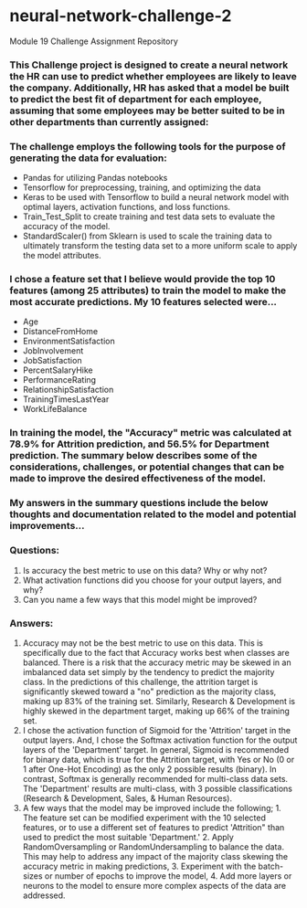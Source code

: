 # neural-network-challenge-2
Module 19 Challenge Assignment Repository

### This Challenge project is designed to create a neural network the HR can use to predict whether employees are likely to leave the company.  Additionally, HR has asked that a model be built to predict the best fit of department for each employee, assuming that some employees may be better suited to be in other departments than currently assigned:

### The challenge employs the following tools for the purpose of generating the data for evaluation:
* Pandas for utilizing Pandas notebooks
* Tensorflow for preprocessing, training, and optimizing the data
* Keras to be used with Tensorflow to build a neural network model with optimal layers, activation functions, and loss functions.
* Train_Test_Split to create training and test data sets to evaluate the accuracy of the model.
* StandardScaler() from Sklearn is used to scale the training data to ultimately transform the testing data set to a more uniform scale to apply the model attributes.

### I chose a feature set that I believe would provide the top 10 features (among 25 attributes) to train the model to make the most accurate predictions.  My 10 features selected were...
* Age	
* DistanceFromHome	
* EnvironmentSatisfaction	
* JobInvolvement	
* JobSatisfaction	
* PercentSalaryHike	
* PerformanceRating	
* RelationshipSatisfaction	
* TrainingTimesLastYear	
* WorkLifeBalance	

### In training the model, the "Accuracy" metric was calculated at 78.9% for Attrition prediction, and 56.5% for Department prediction.  The summary below describes some of the considerations, challenges, or potential changes that can be made to improve the desired effectiveness of the model.

### My answers in the summary questions include the below thoughts and documentation related to the model and potential improvements...
### Questions:
1. Is accuracy the best metric to use on this data? Why or why not?
2. What activation functions did you choose for your output layers, and why?
3. Can you name a few ways that this model might be improved?

### Answers:
1. Accuracy may not be the best metric to use on this data.  This is specifically due to the fact that Accuracy works best when classes are balanced.  There is a risk that the accuracy metric may be skewed in an imbalanced data set simply by the tendency to predict the majority class.  In the predictions of this challenge, the attrition target is significantly skewed toward a "no" prediction as the majority class, making up 83% of the training set.  Similarly, Research & Development is highly skewed in the department target, making up 66% of the training set.
2. I chose the activation function of Sigmoid for the 'Attrition' target in the output layers.  And, I chose the Softmax activation function for the output layers of the 'Department' target.  In general, Sigmoid is recommended for binary data, which is true for the Attrition target, with Yes or No (0 or 1 after One-Hot Encoding) as the only 2 possible results (binary).  In contrast, Softmax is generally recommended for multi-class data sets.  The 'Department' results are multi-class, with 3 possible classifications (Research & Development, Sales, & Human Resources).  
3. A few ways that the model may be improved include the following;      1. The feature set can be modified experiment with the 10 selected features, or to use a different set of features to predict 'Attrition" than used to predict the most suitable 'Department.'    2. Apply RandomOversampling or RandomUndersampling to balance the data.  This may help to address any impact of the majority class skewing the accuracy metric in making predictions,    3. Experiment with the batch-sizes or number of epochs to improve the model,    4. Add more layers or neurons to the model to ensure more complex aspects of the data are addressed. 
